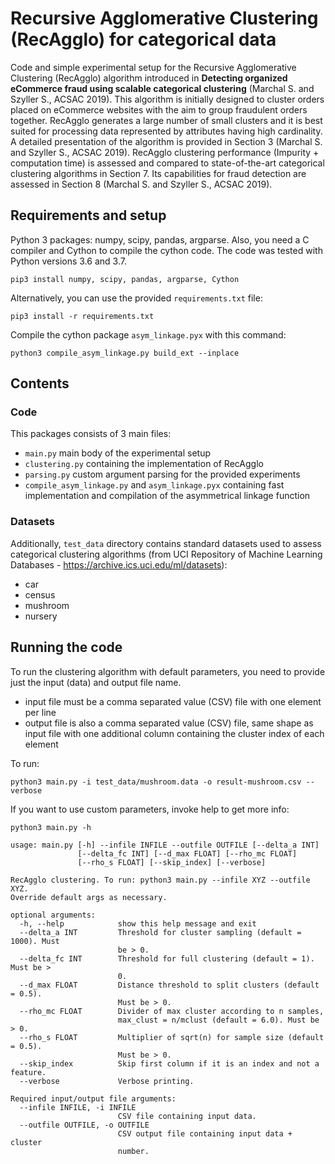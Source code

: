 
# Recursive Agglomerative Clustering (RecAgglo) for categorical data

Code and simple experimental setup for the Recursive Agglomerative Clustering (RecAgglo) algorithm introduced in **Detecting organized eCommerce fraud using scalable categorical clustering** (Marchal S. and Szyller S., ACSAC 2019).
This algorithm is initially designed to cluster orders placed on eCommerce websites with the aim to group fraudulent orders together. RecAgglo generates a large number of small clusters and it is best suited for processing data represented by attributes having high cardinality.
A detailed presentation of the algorithm is provided in Section 3 (Marchal S. and Szyller S., ACSAC 2019). RecAgglo clustering performance (Impurity + computation time) is assessed and compared to state-of-the-art categorical clustering algorithms in Section 7. Its capabilities for fraud detection are assessed in Section 8 (Marchal S. and Szyller S., ACSAC 2019).

## Requirements and setup

Python 3 packages: numpy, scipy, pandas, argparse. Also, you need a C compiler and Cython to compile the cython code. The code was tested with Python versions 3.6 and 3.7.

`pip3 install numpy, scipy, pandas, argparse, Cython`

Alternatively, you can use the provided `requirements.txt` file:

`pip3 install -r requirements.txt`

Compile the cython package `asym_linkage.pyx` with this command:

`python3 compile_asym_linkage.py build_ext --inplace`

## Contents

### Code

This packages consists of 3 main files:
- `main.py` main body of the experimental setup
- `clustering.py` containing the implementation of RecAgglo
- `parsing.py` custom argument parsing for the provided experiments
- `compile_asym_linkage.py` and `asym_linkage.pyx` containing fast implementation and compilation of the asymmetrical linkage function

### Datasets

Additionally, `test_data` directory contains standard datasets used to assess categorical clustering algorithms (from UCI Repository of Machine Learning Databases - https://archive.ics.uci.edu/ml/datasets):
- car
- census
- mushroom
- nursery

## Running the code

To run the clustering algorithm with default parameters, you need to provide just the input (data) and output file name.
- input file must be a comma separated value (CSV) file with one element per line
- output file is also a comma separated value (CSV) file, same shape as input file with one additional column containing the cluster index of each element

To run:

`python3 main.py -i test_data/mushroom.data -o result-mushroom.csv --verbose`

If you want to use custom parameters, invoke help to get more info:

`python3 main.py -h`

```
usage: main.py [-h] --infile INFILE --outfile OUTFILE [--delta_a INT]
               [--delta_fc INT] [--d_max FLOAT] [--rho_mc FLOAT]
               [--rho_s FLOAT] [--skip_index] [--verbose]

RecAgglo clustering. To run: python3 main.py --infile XYZ --outfile XYZ.
Override default args as necessary.

optional arguments:
  -h, --help            show this help message and exit
  --delta_a INT         Threshold for cluster sampling (default = 1000). Must
                        be > 0.
  --delta_fc INT        Threshold for full clustering (default = 1). Must be >
                        0.
  --d_max FLOAT         Distance threshold to split clusters (default = 0.5).
                        Must be > 0.
  --rho_mc FLOAT        Divider of max cluster according to n samples,
                        max_clust = n/mclust (default = 6.0). Must be > 0.
  --rho_s FLOAT         Multiplier of sqrt(n) for sample size (default = 0.5).
                        Must be > 0.
  --skip_index          Skip first column if it is an index and not a feature.
  --verbose             Verbose printing.

Required input/output file arguments:
  --infile INFILE, -i INFILE
                        CSV file containing input data.
  --outfile OUTFILE, -o OUTFILE
                        CSV output file containing input data + cluster
                        number.
```
